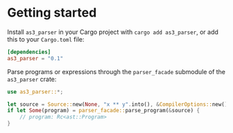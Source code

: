 # Getting started

Install `as3_parser` in your Cargo project with `cargo add as3_parser`, or add this to your `Cargo.toml` file:

```toml
[dependencies]
as3_parser = "0.1"
```

Parse programs or expressions through the `parser_facade` submodule of the `as3_parser` crate:

```rust
use as3_parser::*;

let source = Source::new(None, "x ** y".into(), &CompilerOptions::new());
if let Some(program) = parser_facade::parse_program(&source) {
    // program: Rc<ast::Program>
}
```